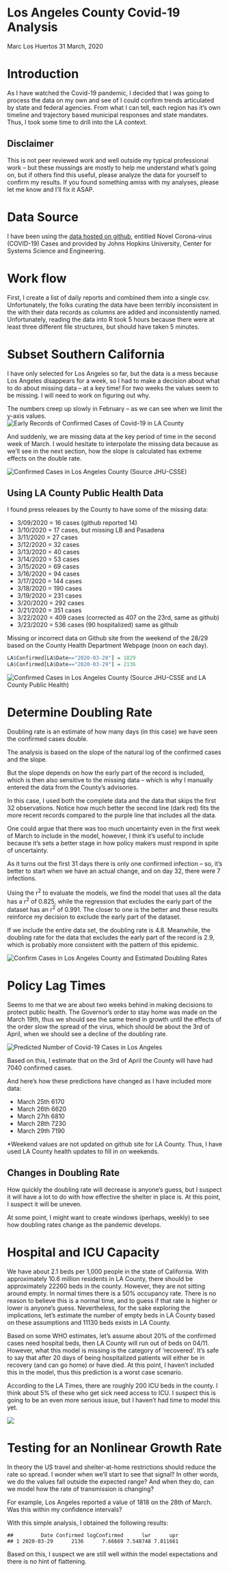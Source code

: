 Los Angeles County Covid-19 Analysis
================
Marc Los Huertos
31 March, 2020

# Introduction

As I have watched the Covid-19 pandemic, I decided that I was going to
process the data on my own and see of I could confirm trends articulated
by state and federal agencies. From what I can tell, each region has
it’s own timeline and trajectory based municipal responses and state
mandates. Thus, I took some time to drill into the LA context.

## Disclaimer

This is not peer reviewed work and well outside my typical professional
work – but these mussings are mostly to help me understand what’s going
on, but if others find this useful, please analyze the data for yourself
to confirm my results. If you found something amiss with my analyses,
please let me know and I’ll fix it ASAP.

# Data Source

I have been using the [data hosted on
github](https://github.com/CSSEGISandData/COVID-19), entitled Novel
Corona-virus (COVID-19) Cases and provided by Johns Hopkins University,
Center for Systems Science and Engineering.

# Work flow

First, I create a list of daily reports and combined them into a single
csv. Unfortunately, the folks curating the data have been terribly
inconsistent in the with their data records as columns are added and
inconsistently named. Unfortunately, reading the data into R took 5
hours because there were at least three different file structures, but
should have taken 5 minutes.

# Subset Southern California

I have only selected for Los Angeles so far, but the data is a mess
because Los Angeles disappears for a week, so I had to make a decision
about what to do about missing data – at a key time\! For two weeks the
values seem to be missing. I will need to work on figuring out why.

The numbers creep up slowly in February – as we can see when we limit
the y-axis values. ![Early Records of Confirmed Cases of Covid-19 in LA
County](LA_Analysis_v05_files/figure-gfm/unnamed-chunk-2-1.png)

And suddenly, we are missing data at the key period of time in the
second week of March. I would hesitate to interpolate the missing data
because as we’ll see in the next section, how the slope is calculated
has extreme effects on the double rate.

![Confirmed Cases in Los Angeles County (Source
JHU-CSSE)](LA_Analysis_v05_files/figure-gfm/unnamed-chunk-3-1.png)

## Using LA County Public Health Data

I found press releases by the County to have some of the missing data:

  - 3/09/2020 = 16 cases (github reported 14)
  - 3/10/2020 = 17 cases, but missing LB and Pasadena
  - 3/11/2020 = 27 cases
  - 3/12/2020 = 32 cases
  - 3/13/2020 = 40 cases
  - 3/14/2020 = 53 cases
  - 3/15/2020 = 69 cases
  - 3/16/2020 = 94 cases
  - 3/17/2020 = 144 cases
  - 3/18/2020 = 190 cases
  - 3/19/2020 = 231 cases
  - 3/20/2020 = 292 cases
  - 3/21/2020 = 351 cases
  - 3/22/2020 = 409 cases (corrected as 407 on the 23rd, same as github)
  - 3/23/2020 = 536 cases (90 hospitalized) same as github

Missing or incorrect data on Github site from the weekend of the 28/29
based on the County Health Department Webpage (noon on each day).

``` r
LA$Confirmed[LA$Date=="2020-03-28"] = 1829
LA$Confirmed[LA$Date=="2020-03-29"] = 2136
```

![Confirmed Cases in Los Angeles County (Source JHU-CSSE and LA County
Public Health)](LA_Analysis_v05_files/figure-gfm/unnamed-chunk-5-1.png)

# Determine Doubling Rate

Doubling rate is an estimate of how many days (in this case) we have
seen the confirmed cases double.

The analysis is based on the slope of the natural log of the confirmed
cases and the slope.

But the slope depends on how the early part of the record is included,
which is then also sensitive to the missing data – which is why I
manually entered the data from the County’s advisories.

In this case, I used both the complete data and the data that skips the
first 32 observations. Notice how much better the second line (dark red)
fits the more recent records compared to the purple line that includes
all the data.

One could argue that there was too much uncertainty even in the first
week of March to include in the model, however, I think it’s useful to
include because it’s sets a better stage in how policy makers must
respond in spite of uncertainty.

As it turns out the first 31 days there is only one confirmed infection
– so, it’s better to start when we have an actual change, and on day
32, there were 7 infections.

Using the r<sup>2</sup> to evaluate the models, we find the model that
uses all the data has a r<sup>2</sup> of 0.825, while the regression
that excludes the early part of the dataset has an r<sup>2</sup> of
0.991. The closer to one is the better and these results reinforce my
decision to exclude the early part of the dataset.

If we include the entire data set, the doubling rate is 4.8. Meanwhile,
the doubling rate for the data that excludes the early part of the
record is 2.9, which is probably more consistent with the pattern of
this epidemic.

![Confirm Cases in Los Angeles County and Estimated Doubling
Rates](LA_Analysis_v05_files/figure-gfm/unnamed-chunk-7-1.png)

# Policy Lag Times

Seems to me that we are about two weeks behind in making decisions to
protect public health. The Governor’s order to stay home was made on the
March 19th, thus we should see the same trend in growth until the
effects of the order slow the spread of the virus, which should be about
the 3rd of April, when we should see a decline of the doubling rate.

![Predicted Number of Covid-19 Cases in Los
Angeles](LA_Analysis_v05_files/figure-gfm/unnamed-chunk-8-1.png)

Based on this, I estimate that on the 3rd of April the County will have
had 7040 confirmed cases.

And here’s how these predictions have changed as I have included more
data:

  - March 25th 6170
  - March 26th 6620
  - March 27th 6810
  - March 28th 7230
  - March 29th 7190

\*Weekend values are not updated on github site for LA County. Thus, I
have used LA County health updates to fill in on weekends.

## Changes in Doubling Rate

How quickly the doubling rate will decrease is anyone’s guess, but I
suspect it will have a lot to do with how effective the shelter in place
is. At this point, I suspect it will be uneven.

At some point, I might want to create windows (perhaps, weekly) to see
how doubling rates change as the pandemic develops.

# Hospital and ICU Capacity

We have about 2.1 beds per 1,000 people in the state of California. With
approximately 10.6 million residents in LA County, there should be
approximately 22260 beds in the county. However, they are not sitting
around empty. In normal times there is a 50% occupancy rate. There is no
reason to believe this is a normal time, and to guess if that rate is
higher or lower is anyone’s guess. Nevertheless, for the sake exploring
the implications, let’s estimate the number of empty beds in LA County
based on these assumptions and 11130 beds exists in LA County.

Based on some WHO estimates, let’s assume about 20% of the confirmed
cases need hospital beds, then LA County will run out of beds on 04/11.
However, what this model is missing is the category of ‘recovered’. It’s
safe to say that after 20 days of being hospitalized patients will
either be in recovery (and can go home) or have died. At this point, I
haven’t included this in the model, thus this prediction is a worst case
scenario.

According to the LA Times, there are roughly 200 ICU beds in the county.
I think about 5% of these who get sick need access to ICU. I suspect
this is going to be an even more serious issue, but I haven’t had time
to model this yet.

![](LA_Analysis_v05_files/figure-gfm/bedshortage-1.png)<!-- -->

# Testing for an Nonlinear Growth Rate

In theory the US travel and shelter-at-home restrictions should reduce
the rate so spread. I wonder when we’ll start to see that signal? In
other words, we do the values fall outside the expected range? And when
they do, can we model how the rate of transmission is changing?

For example, Los Angeles reported a value of 1818 on the 28th of March.
Was this within my confidence intervals?

With this simple analysis, I obtained the following results:

    ##         Date Confirmed logConfirmed      lwr      upr
    ## 1 2020-03-29      2136      7.66669 7.548748 7.811661

Based on this, I suspect we are still well within the model expectations
and there is no hint of flattening.
